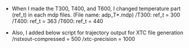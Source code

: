 * When I made the T300, T400, and T600, I changed temperature part (ref_t) in each mdp files. (File name: adp_T*.mdp)
/T300: ref_t = 300
/T400: ref_t = 363
/T600: ref_t = 440

* Also, I added below script for trajectory output for XTC file generation
/nstxout-compressed = 500
/xtc-precision      = 1000
